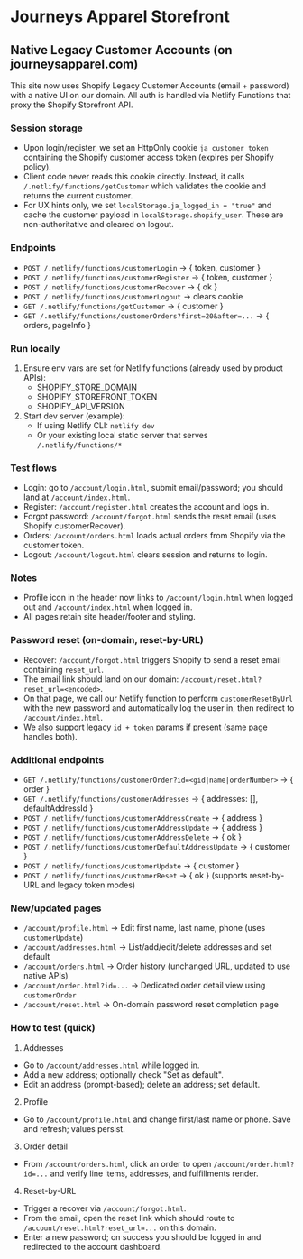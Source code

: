 # Journeys Apparel Storefront

## Native Legacy Customer Accounts (on journeysapparel.com)

This site now uses Shopify Legacy Customer Accounts (email + password) with a native UI on our domain. All auth is handled via Netlify Functions that proxy the Shopify Storefront API.

### Session storage

- Upon login/register, we set an HttpOnly cookie `ja_customer_token` containing the Shopify customer access token (expires per Shopify policy).
- Client code never reads this cookie directly. Instead, it calls `/.netlify/functions/getCustomer` which validates the cookie and returns the current customer.
- For UX hints only, we set `localStorage.ja_logged_in = "true"` and cache the customer payload in `localStorage.shopify_user`. These are non-authoritative and cleared on logout.

### Endpoints

- `POST /.netlify/functions/customerLogin` → { token, customer }
- `POST /.netlify/functions/customerRegister` → { token, customer }
- `POST /.netlify/functions/customerRecover` → { ok }
- `POST /.netlify/functions/customerLogout` → clears cookie
- `GET /.netlify/functions/getCustomer` → { customer }
- `GET /.netlify/functions/customerOrders?first=20&after=...` → { orders, pageInfo }

### Run locally

1. Ensure env vars are set for Netlify functions (already used by product APIs):
   - SHOPIFY_STORE_DOMAIN
   - SHOPIFY_STOREFRONT_TOKEN
   - SHOPIFY_API_VERSION
2. Start dev server (example):
   - If using Netlify CLI: `netlify dev`
   - Or your existing local static server that serves `/.netlify/functions/*`

### Test flows

- Login: go to `/account/login.html`, submit email/password; you should land at `/account/index.html`.
- Register: `/account/register.html` creates the account and logs in.
- Forgot password: `/account/forgot.html` sends the reset email (uses Shopify customerRecover).
- Orders: `/account/orders.html` loads actual orders from Shopify via the customer token.
- Logout: `/account/logout.html` clears session and returns to login.

### Notes

- Profile icon in the header now links to `/account/login.html` when logged out and `/account/index.html` when logged in.
- All pages retain site header/footer and styling.

### Password reset (on-domain, reset-by-URL)

- Recover: `/account/forgot.html` triggers Shopify to send a reset email containing `reset_url`.
- The email link should land on our domain: `/account/reset.html?reset_url=<encoded>`.
- On that page, we call our Netlify function to perform `customerResetByUrl` with the new password and automatically log the user in, then redirect to `/account/index.html`.
- We also support legacy `id + token` params if present (same page handles both).

### Additional endpoints

- `GET /.netlify/functions/customerOrder?id=<gid|name|orderNumber>` → { order }
- `GET /.netlify/functions/customerAddresses` → { addresses: [], defaultAddressId }
- `POST /.netlify/functions/customerAddressCreate` → { address }
- `POST /.netlify/functions/customerAddressUpdate` → { address }
- `POST /.netlify/functions/customerAddressDelete` → { ok }
- `POST /.netlify/functions/customerDefaultAddressUpdate` → { customer }
- `POST /.netlify/functions/customerUpdate` → { customer }
- `POST /.netlify/functions/customerReset` → { ok } (supports reset-by-URL and legacy token modes)

### New/updated pages

- `/account/profile.html` → Edit first name, last name, phone (uses `customerUpdate`)
- `/account/addresses.html` → List/add/edit/delete addresses and set default
- `/account/orders.html` → Order history (unchanged URL, updated to use native APIs)
- `/account/order.html?id=...` → Dedicated order detail view using `customerOrder`
- `/account/reset.html` → On-domain password reset completion page

### How to test (quick)

1. Addresses

- Go to `/account/addresses.html` while logged in.
- Add a new address; optionally check "Set as default".
- Edit an address (prompt-based); delete an address; set default.

2. Profile

- Go to `/account/profile.html` and change first/last name or phone. Save and refresh; values persist.

3. Order detail

- From `/account/orders.html`, click an order to open `/account/order.html?id=...` and verify line items, addresses, and fulfillments render.

4. Reset-by-URL

- Trigger a recover via `/account/forgot.html`.
- From the email, open the reset link which should route to `/account/reset.html?reset_url=...` on this domain.
- Enter a new password; on success you should be logged in and redirected to the account dashboard.
